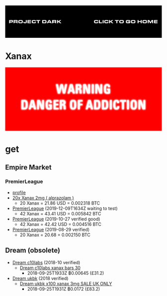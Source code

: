 [![](media/project_dark_home.png)](documentation.md)

# Xanax

![](media/warning_danger_of_addiction.gif)

# get

## Empire Market

### PremierLeague

- [profile](http://alu4z7a3upjtlqva.onion/u/PremierLeague)
- [20x Xanax 2mg ( alprazolam )](http://alu4z7a3upjtlqva.onion/product/85426/69/184817)
    - 20 Xanax = 21.86 USD = 0.002318 BTC
- [PremierLeague](http://v6u2ngtpiihou77b.onion/product/85428/69/184817) (2019-12-09T1634Z waiting to test)
    - 42 Xanax = 43.41 USD = 0.005842 BTC
- [PremierLeague](http://5h2csvvbrksbrcrn.onion/product/85426/69/184817) (2019-10-27 verified good)
    - 42 Xanax = 42.42 USD = 0.004516 BTC
- [PremierLeague](http://5h2csvvbrksbrcrn.onion/product/85426/69/184817) (2019-08-29 verified)
    - 20 Xanax = 20.68 = 0.002150 BTC

## Dream (obsolete)

- [Dream c10labs](http://t3e6ly3uoif4zcw2.onion/contactMember?member=c10labs) (2018-10 verified)
    - [Dream c10labs xanax bars 30](http://t3e6ly3uoif4zcw2.onion/viewProduct?offer=967954.716073)
        - 2018-09-25T1933Z ฿0.00645 (£31.2)
- [Dream ukbk](http://t3e6ly3uoif4zcw2.onion/contactMember?member=ukbk) (2018 verified)
    - [Dream ukbk x100 xanax 3mg SALE UK ONLY](http://t3e6ly3uoif4zcw2.onion/viewProduct?offer=97621.135270)
        - 2018-09-25T1931Z ฿0.0172 (£83.2)
